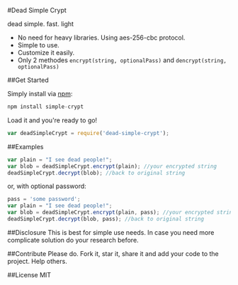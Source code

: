 #Dead Simple Crypt

dead simple. fast. light

  - No need for heavy libraries. Using aes-256-cbc protocol. 
  - Simple to use.
  - Customize it easily. 
  - Only 2 methodes `encrypt(string, optionalPass)` and `dencrypt(string, optionalPass)`


##Get Started

Simply install via [npm](https://npmjs.org/):

```javascript
npm install simple-crypt
```
Load it and you're ready to go!
```javascript
var deadSimpleCrypt = require('dead-simple-crypt');
```

##Examples

```javascript
var plain = "I see dead people!";
var blob = deadSimpleCrypt.encrypt(plain); //your encrypted string
deadSimpleCrypt.decrypt(blob); //back to original string
```

or, with optional password:
```javascript
pass = 'some password';
var plain = "I see dead people!"; 
var blob = deadSimpleCrypt.encrypt(plain, pass); //your encrypted string
deadSimpleCrypt.decrypt(blob, pass); //back to original string
```


##Disclosure
This is best for simple use needs. In case you need more complicate solution do your research before.

##Contribute
Please do. Fork it, star it, share it and add your code to the project. Help others.  

##License
MIT
